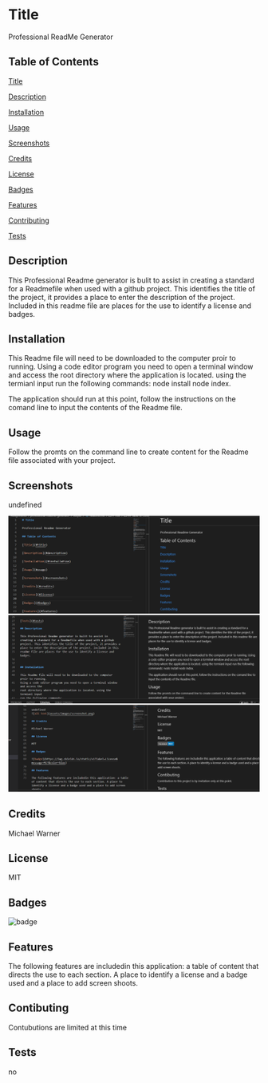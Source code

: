 # Title
  
Professional ReadMe Generator

## Table of Contents

[Title](#title)

[Description](#description)

[Installation](#installation)

[Usage](#usage)

[Screenshots](#screenshots)

[Credits](#credits)

[License](#license)

[Badges](#badges)

[Features](#features)

[Contributing](#contributing)

[Tests](#tests)

## Description

This Professional Readme generator is bulit to assist in 
creating a standard for a Readmefile when used with a github
project. This identifies the title of the project, it provides a 
place to enter the description of the project. Included in this
readme file are places for the use to identify a license and badges.


## Installation

This Readme file will need to be downloaded to the computer proir to running.
Using a code editor program you need to open a terminal window and access the
root directory where the application is located. using the termianl input
run the following commands:
node install
node index.

The application should run at this point, follow the instructions on the 
comand line to input the contents of the Readme file. 

## Usage

Follow the promts on the command line to create content for the Readme file associated with your project.

## Screenshots

undefined

![screenshot_1](assets/images/screenshot1.png)
![screenshot_2](assets/images/screenshot2.png)
![screenshot_3](assets/images/screenshot3.png)

## Credits

Michael Warner

## License

MIT

## Badges

![badge](https://img.shields.io/static/v1?label=License&message=MIT&color=blue)

## Features

The following features are includedin this application: a table of content that directs the use to each section. A place to identify a license and a badge used and a place to add screen shoots.

## Contibuting

Contubutions are limited at this time

## Tests

no

